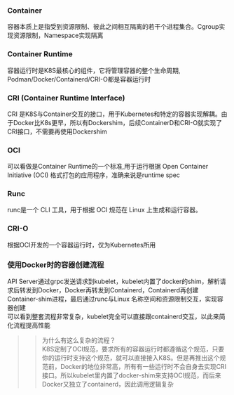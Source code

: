 
### Container  

容器本质上是指受到资源限制、彼此之间相互隔离的若干个进程集合。Cgroup实现资源限制，Namespace实现隔离  

### Container Runtime  

容器运行时是K8S最核心的组件，它将管理容器的整个生命周期, Podman/Docker/Containerd/CRI-O都是容器运行时


### CRI (Container Runtime Interface)  

CRI 是K8S与Container交互的接口，用于Kubernetes和特定的容器实现解耦。由于Docker比K8s更早，所以有Dockershim，后续ContainerD和CRI-O就实现了CRI接口，不需要再使用Dockershim  

### OCI

可以看做是Container Runtime的一个标准,用于运行根据 Open Container Initiative (OCI) 格式打包的应用程序，准确来说是runtime spec  


###  Runc
runc是一个 CLI 工具，用于根据 OCI 规范在 Linux 上生成和运行容器。    


###  CRI-O

根据OCI开发的一个容器运行时，仅为Kubernetes所用 


### 使用Docker时的容器创建流程  

API Server通过grpc发送请求到kubelet，kubelet内置了docker的shim，解析请求后转发到Docker，Docker再转发到Containerd，Containerd再创建Container-shim进程，最后通过runc与Linux 名称空间和资源限制交互，实现容器创建  
可以看到整套流程非常复杂，kubelet完全可以直接跟containerd交互，以此来简化流程提高性能    
>> 为什么有这么复杂的流程？  
K8S定制了OCI规范，要求所有的容器运行时都遵循这个规范，只要你的运行时支持这个规范，就可以直接接入K8S。但是再推出这个规范前，Docker的地位非常高，所有有一些运行时不会自身去实现CRI接口。所以kubelet里内置了docker-shim来支持OCI规范，而后来Docker又独立了containerd，因此调用逻辑复杂



